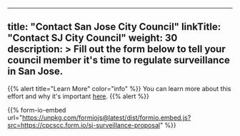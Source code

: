 
---
title: "Contact San Jose City Council"
linkTitle: "Contact SJ City Council"
weight: 30
description: >
  Fill out the form below to tell your council member it's time to regulate surveillance in San Jose.
---
{{% alert title="Learn More" color="info" %}}
You can learn more about this effort and why it's important [here](https://www.cpcscc.org/news/2021/02/22/cpc-joins-over-a-dozen-racial-justice-and-civil-rights-groups-supporting-surveillance-regulation-in-san-josé).
{{% alert %}}

{{% form-io-embed url="https://unpkg.com/formiojs@latest/dist/formio.embed.js?src=https://cpcscc.form.io/sj-surveillance-proposal" %}}
